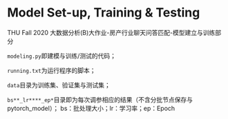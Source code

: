 # Model Set-up, Training & Testing
THU Fall 2020 大数据分析(B)大作业-房产行业聊天问答匹配-模型建立与训练部分

`modeling.py`即建模与训练/测试的代码；

`running.txt`为运行程序的脚本；

`data`目录为训练集、验证集与测试集；

`bs**_lr****_ep*`目录即为每次调参相应的结果（不含分批节点保存与pytorch_model）；
bs：批处理大小；lr：学习率；ep：Epoch
